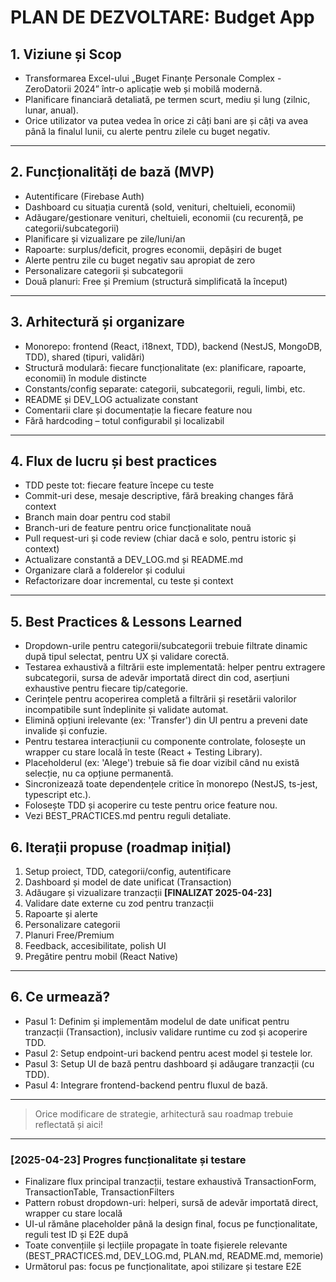 # PLAN DE DEZVOLTARE: Budget App

## 1. Viziune și Scop
- Transformarea Excel-ului „Buget Finanțe Personale Complex - ZeroDatorii 2024” într-o aplicație web și mobilă modernă.
- Planificare financiară detaliată, pe termen scurt, mediu și lung (zilnic, lunar, anual).
- Orice utilizator va putea vedea în orice zi câți bani are și câți va avea până la finalul lunii, cu alerte pentru zilele cu buget negativ.

---

## 2. Funcționalități de bază (MVP)
- Autentificare (Firebase Auth)
- Dashboard cu situația curentă (sold, venituri, cheltuieli, economii)
- Adăugare/gestionare venituri, cheltuieli, economii (cu recurență, pe categorii/subcategorii)
- Planificare și vizualizare pe zile/luni/an
- Rapoarte: surplus/deficit, progres economii, depășiri de buget
- Alerte pentru zile cu buget negativ sau apropiat de zero
- Personalizare categorii și subcategorii
- Două planuri: Free și Premium (structură simplificată la început)

---

## 3. Arhitectură și organizare
- Monorepo: frontend (React, i18next, TDD), backend (NestJS, MongoDB, TDD), shared (tipuri, validări)
- Structură modulară: fiecare funcționalitate (ex: planificare, rapoarte, economii) în module distincte
- Constants/config separate: categorii, subcategorii, reguli, limbi, etc.
- README și DEV_LOG actualizate constant
- Comentarii clare și documentație la fiecare feature nou
- Fără hardcoding – totul configurabil și localizabil

---

## 4. Flux de lucru și best practices
- TDD peste tot: fiecare feature începe cu teste
- Commit-uri dese, mesaje descriptive, fără breaking changes fără context
- Branch main doar pentru cod stabil
- Branch-uri de feature pentru orice funcționalitate nouă
- Pull request-uri și code review (chiar dacă e solo, pentru istoric și context)
- Actualizare constantă a DEV_LOG.md și README.md
- Organizare clară a folderelor și codului
- Refactorizare doar incremental, cu teste și context

---

## 5. Best Practices & Lessons Learned

- Dropdown-urile pentru categorii/subcategorii trebuie filtrate dinamic după tipul selectat, pentru UX și validare corectă.
- Testarea exhaustivă a filtrării este implementată: helper pentru extragere subcategorii, sursa de adevăr importată direct din cod, aserțiuni exhaustive pentru fiecare tip/categorie.
- Cerințele pentru acoperirea completă a filtrării și resetării valorilor incompatibile sunt îndeplinite și validate automat.
- Elimină opțiuni irelevante (ex: 'Transfer') din UI pentru a preveni date invalide și confuzie.
- Pentru testarea interacțiunii cu componente controlate, folosește un wrapper cu stare locală în teste (React + Testing Library).
- Placeholderul (ex: 'Alege') trebuie să fie doar vizibil când nu există selecție, nu ca opțiune permanentă.
- Sincronizează toate dependențele critice în monorepo (NestJS, ts-jest, typescript etc.).
- Folosește TDD și acoperire cu teste pentru orice feature nou.
- Vezi BEST_PRACTICES.md pentru reguli detaliate.

## 6. Iterații propuse (roadmap inițial)
1. Setup proiect, TDD, categorii/config, autentificare
2. Dashboard și model de date unificat (Transaction)
3. Adăugare și vizualizare tranzacții **[FINALIZAT 2025-04-23]**
4. Validare date externe cu zod pentru tranzacții
5. Rapoarte și alerte
6. Personalizare categorii
7. Planuri Free/Premium
8. Feedback, accesibilitate, polish UI
9. Pregătire pentru mobil (React Native)

---

## 6. Ce urmează?
- Pasul 1: Definim și implementăm modelul de date unificat pentru tranzacții (Transaction), inclusiv validare runtime cu zod și acoperire TDD.
- Pasul 2: Setup endpoint-uri backend pentru acest model și testele lor.
- Pasul 3: Setup UI de bază pentru dashboard și adăugare tranzacții (cu TDD).
- Pasul 4: Integrare frontend-backend pentru fluxul de bază.

---

> Orice modificare de strategie, arhitectură sau roadmap trebuie reflectată și aici!

---

### [2025-04-23] Progres funcționalitate și testare
- Finalizare flux principal tranzacții, testare exhaustivă TransactionForm, TransactionTable, TransactionFilters
- Pattern robust dropdown-uri: helperi, sursă de adevăr importată direct, wrapper cu stare locală
- UI-ul rămâne placeholder până la design final, focus pe funcționalitate, reguli test ID și E2E după
- Toate convențiile și lecțiile propagate în toate fișierele relevante (BEST_PRACTICES.md, DEV_LOG.md, PLAN.md, README.md, memorie)
- Următorul pas: focus pe funcționalitate, apoi stilizare și testare E2E

